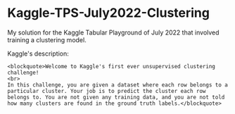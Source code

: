 # Kaggle-TPS-July2022-Clustering
My solution for the Kaggle Tabular Playground of July 2022 that involved training a clustering model.

Kaggle's description:

    <blockquote>Welcome to Kaggle's first ever unsupervised clustering challenge!
    <br>
    In this challenge, you are given a dataset where each row belongs to a particular cluster. Your job is to predict the cluster each row belongs to. You are not given any training data, and you are not told how many clusters are found in the ground truth labels.</blockquote>
